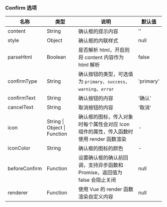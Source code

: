### Confirm 选项

| 名称          | 类型                         | 说明                                                                                   | 默认值    |
| ------------- | ---------------------------- | -------------------------------------------------------------------------------------- | --------- |
| content       | String                       | 确认框的提示内容                                                                       | ''        |
| style         | Object                       | 确认框的内联样式                                                                       | null      |
| parseHtml     | Boolean                      | 是否解析 html，开启则将 content 内容作为 html 解析                                     | false     |
| confirmType   | String                       | 确认按钮的类型，可选值为 `primary`、`success`、`warning`、`error`                      | 'primary' |
| confirmText   | String                       | 确认按钮的内容                                                                         | '确认'    |
| cancelText    | String                       | 取消按钮的内容                                                                         | '取消'    |
| icon          | String \| Object \| Function | 确认框的图标，传入对象时每个属性会对应 Icon 组件的属性，传入函数时使用 render 函数渲染 | -         |
| iconColor     | String                       | 确认框的图标的颜色                                                                     | -         |
| beforeConfirm | Function                     | 设置确认框的确认前回调，支持异步函数和 Promise，返回值为 false 会阻止关闭              | null      |
| renderer      | Function                     | 使用 Vue 的 render 函数渲染自定义内容                                                  | null      |
